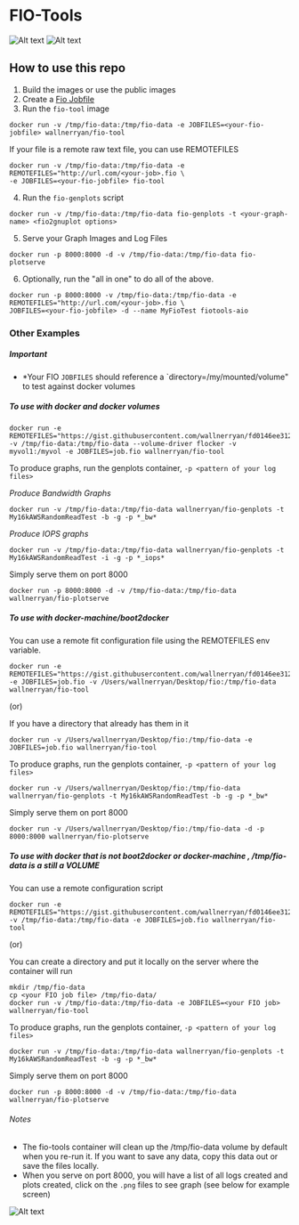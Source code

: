 # FIO-Tools

![Alt text](http://i.imgur.com/3oFD3XP.png "Plot Example")
![Alt text](http://i.imgur.com/5vUItaO.png "Plot Example")

## How to use this repo

1. Build the images or use the public images
2. Create a [Fio Jobfile](http://www.bluestop.org/fio/HOWTO.txt)
3. Run the `fio-tool` image

  ```
  docker run -v /tmp/fio-data:/tmp/fio-data -e JOBFILES=<your-fio-jobfile> wallnerryan/fio-tool
  ```
If your file is a remote raw text file, you can use REMOTEFILES 

  ```
  docker run -v /tmp/fio-data:/tmp/fio-data -e REMOTEFILES="http://url.com/<your-job>.fio \
  -e JOBFILES=<your-fio-jobfile> fio-tool
  ```
4. Run the `fio-genplots` script

  ```
  docker run -v /tmp/fio-data:/tmp/fio-data fio-genplots -t <your-graph-name> <fio2gnuplot options>
  ```
5. Serve your Graph Images and Log Files

  ```
  docker run -p 8000:8000 -d -v /tmp/fio-data:/tmp/fio-data fio-plotserve
  ```
6. Optionally, run the "all in one" to do all of the above.

  ```
  docker run -p 8000:8000 -v /tmp/fio-data:/tmp/fio-data -e REMOTEFILES="http://url.com/<your-job>.fio \
  JOBFILES=<your-fio-jobfile> -d --name MyFioTest fiotools-aio
  ```

### Other Examples

##### *Important*
- *Your FIO `JOBFILES` should reference a `directory=/my/mounted/volume" to test against docker volumes

##### To use with docker and docker volumes 
```
docker run -e REMOTEFILES="https://gist.githubusercontent.com/wallnerryan/fd0146ee3122278d7b5f/raw/cdd8de476abbecb5fb5c56239ab9b6eb3cec3ed5/job.fio" -v /tmp/fio-data:/tmp/fio-data --volume-driver flocker -v myvol1:/myvol -e JOBFILES=job.fio wallnerryan/fio-tool
```

To produce graphs, run the genplots container, `-p <pattern of your log files>`

*Produce Bandwidth Graphs*
```
docker run -v /tmp/fio-data:/tmp/fio-data wallnerryan/fio-genplots -t My16kAWSRandomReadTest -b -g -p *_bw*
```

*Produce IOPS graphs*
```
docker run -v /tmp/fio-data:/tmp/fio-data wallnerryan/fio-genplots -t My16kAWSRandomReadTest -i -g -p *_iops*
```

Simply serve them on port 8000
```
docker run -p 8000:8000 -d -v /tmp/fio-data:/tmp/fio-data wallnerryan/fio-plotserve
```

##### To use with docker-machine/boot2docker

You can use a remote fit configuration file using the REMOTEFILES env variable.
```
docker run -e REMOTEFILES="https://gist.githubusercontent.com/wallnerryan/fd0146ee3122278d7b5f/raw/d089b6321746fe2928ce3f89fe64b437d1f669df/job.fio" -e JOBFILES=job.fio -v /Users/wallnerryan/Desktop/fio:/tmp/fio-data wallnerryan/fio-tool
```

(or)

If you have a directory that already has them in it
```
docker run -v /Users/wallnerryan/Desktop/fio:/tmp/fio-data -e JOBFILES=job.fio wallnerryan/fio-tool
```

To produce graphs, run the genplots container, `-p <pattern of your log files>`
```
docker run -v /Users/wallnerryan/Desktop/fio:/tmp/fio-data wallnerryan/fio-genplots -t My16kAWSRandomReadTest -b -g -p *_bw*
```

Simply serve them on port 8000
```
docker run -v /Users/wallnerryan/Desktop/fio:/tmp/fio-data -d -p 8000:8000 wallnerryan/fio-plotserve
```

#####  To use with docker that is *not* boot2docker or docker-machine , /tmp/fio-data is a still a VOLUME

You can use a remote configuration script
```
docker run -e REMOTEFILES="https://gist.githubusercontent.com/wallnerryan/fd0146ee3122278d7b5f/raw/2eb7d0ae9b77fa5a93662fe8088df2d83fff9ab2/job.fio" -v /tmp/fio-data:/tmp/fio-data -e JOBFILES=job.fio wallnerryan/fio-tool
```
(or)

You can create a directory and put it locally on the server where the container will run
```
mkdir /tmp/fio-data
cp <your FIO job file> /tmp/fio-data/
docker run -v /tmp/fio-data:/tmp/fio-data -e JOBFILES=<your FIO job> wallnerryan/fio-tool
```

To produce graphs, run the genplots container, `-p <pattern of your log files>`
```
docker run -v /tmp/fio-data:/tmp/fio-data wallnerryan/fio-genplots -t My16kAWSRandomReadTest -b -g -p *_bw*
```

Simply serve them on port 8000
```
docker run -p 8000:8000 -d -v /tmp/fio-data:/tmp/fio-data wallnerryan/fio-plotserve
```

###### Notes

- The fio-tools container will clean up the /tmp/fio-data volume by default when you re-run it. If you want to save any data, copy this data out or save the files locally.
- When you serve on port 8000, you will have a list of all logs created and plots created, click on the `.png` files to see graph (see below for example screen)


![Alt text](http://i.imgur.com/nksQkZi.png "Served Files")

